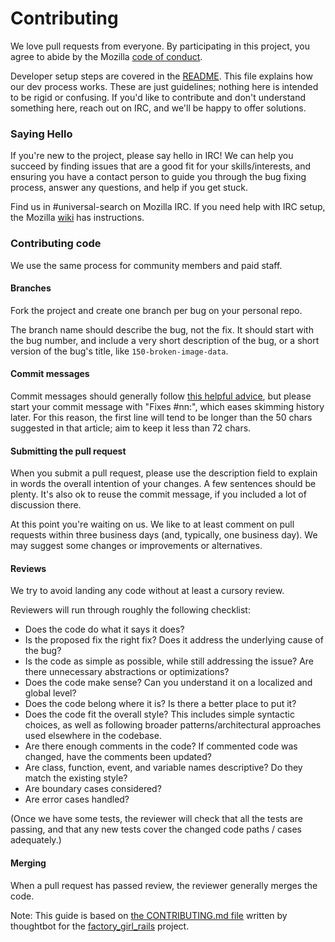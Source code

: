 # Contributing

We love pull requests from everyone. By participating in this project, you
agree to abide by the Mozilla [code of conduct][coc].

Developer setup steps are covered in the [README][dev setup]. This file explains how our
dev process works. These are just guidelines; nothing here is intended to be
rigid or confusing. If you'd like to contribute and don't understand something
here, reach out on IRC, and we'll be happy to offer solutions.

[coc]: https://www.mozilla.org/en-US/about/governance/policies/participation
[dev setup]: https://github.com/mozilla/universal-search-addon#developer-setup

### Saying Hello

If you're new to the project, please say hello in IRC! We can help you succeed
by finding issues that are a good fit for your skills/interests, and ensuring
you have a contact person to guide you through the bug fixing process, answer
any questions, and help if you get stuck.

Find us in #universal-search on Mozilla IRC. If you need help with IRC setup,
the Mozilla [wiki][wiki] has instructions.

[wiki]: https://wiki.mozilla.org/IRC

### Contributing code

We use the same process for community members and paid staff.

#### Branches

Fork the project and create one branch per bug on your personal repo.

The branch name should describe the bug, not the fix. It should start with the bug number, and include a very short description of the bug, or a short version of
the bug's title, like `150-broken-image-data`.

#### Commit messages

Commit messages should generally follow [this helpful advice][commit], but please
start your commit message with "Fixes #nn:", which eases skimming history later.
For this reason, the first line will tend to be longer than the 50 chars suggested
in that article; aim to keep it less than 72 chars.

[commit]: http://tbaggery.com/2008/04/19/a-note-about-git-commit-messages.html

#### Submitting the pull request

When you submit a pull request, please use the description field to explain in words
the overall intention of your changes. A few sentences should be plenty. It's also
ok to reuse the commit message, if you included a lot of discussion there.

At this point you're waiting on us. We like to at least comment on pull requests
within three business days (and, typically, one business day). We may suggest
some changes or improvements or alternatives.

#### Reviews

We try to avoid landing any code without at least a cursory review.

Reviewers will run through roughly the following checklist:
- Does the code do what it says it does?
- Is the proposed fix the right fix? Does it address the underlying cause of the bug?
- Is the code as simple as possible, while still addressing the issue? Are there unnecessary abstractions or optimizations?
- Does the code make sense? Can you understand it on a localized and global level?
- Does the code belong where it is? Is there a better place to put it?
- Does the code fit the overall style? This includes simple syntactic choices, as well as following broader patterns/architectural approaches used elsewhere in the codebase.
- Are there enough comments in the code? If commented code was changed, have the comments been updated?
- Are class, function, event, and variable names descriptive? Do they match the existing style?
- Are boundary cases considered?
- Are error cases handled?

(Once we have some tests, the reviewer will check that all the tests are passing,
and that any new tests cover the changed code paths / cases adequately.)

#### Merging

When a pull request has passed review, the reviewer generally merges the code.



Note: This guide is based on [the CONTRIBUTING.md file](https://github.com/thoughtbot/factory_girl_rails/blob/master/CONTRIBUTING.md) written by thoughtbot for the [factory_girl_rails](https://github.com/thoughtbot/factory_girl_rails) project.
